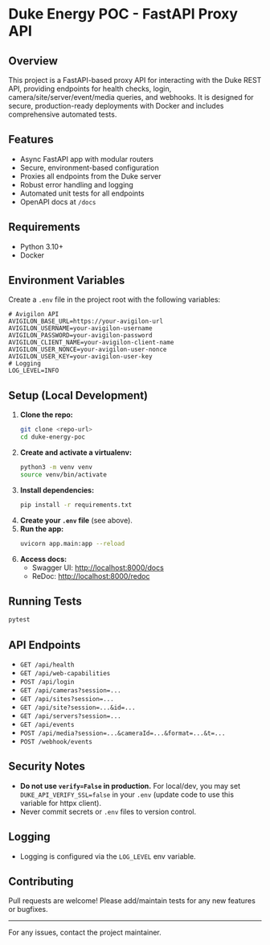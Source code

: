 # Duke Energy POC - FastAPI Proxy API

## Overview

This project is a FastAPI-based proxy API for interacting with the Duke REST API, providing endpoints for health checks, login, camera/site/server/event/media queries, and webhooks. It is designed for secure, production-ready deployments with Docker and includes comprehensive automated tests.

## Features
- Async FastAPI app with modular routers
- Secure, environment-based configuration
- Proxies all endpoints from the Duke server
- Robust error handling and logging
- Automated unit tests for all endpoints
- OpenAPI docs at `/docs`

## Requirements
- Python 3.10+
- Docker

## Environment Variables
Create a `.env` file in the project root with the following variables:

```
# Avigilon API
AVIGILON_BASE_URL=https://your-avigilon-url
AVIGILON_USERNAME=your-avigilon-username
AVIGILON_PASSWORD=your-avigilon-password
AVIGILON_CLIENT_NAME=your-avigilon-client-name
AVIGILON_USER_NONCE=your-avigilon-user-nonce
AVIGILON_USER_KEY=your-avigilon-user-key
# Logging
LOG_LEVEL=INFO
```

## Setup (Local Development)

1. **Clone the repo:**
   ```sh
   git clone <repo-url>
   cd duke-energy-poc
   ```
2. **Create and activate a virtualenv:**
   ```sh
   python3 -m venv venv
   source venv/bin/activate
   ```
3. **Install dependencies:**
   ```sh
   pip install -r requirements.txt
   ```
4. **Create your `.env` file** (see above).
5. **Run the app:**
   ```sh
   uvicorn app.main:app --reload
   ```
6. **Access docs:**
   - Swagger UI: [http://localhost:8000/docs](http://localhost:8000/docs)
   - ReDoc: [http://localhost:8000/redoc](http://localhost:8000/redoc)

## Running Tests

```sh
pytest
```

## API Endpoints

- `GET /api/health`
- `GET /api/web-capabilities`
- `POST /api/login`
- `GET /api/cameras?session=...`
- `GET /api/sites?session=...`
- `GET /api/site?session=...&id=...`
- `GET /api/servers?session=...`
- `GET /api/events`
- `POST /api/media?session=...&cameraId=...&format=...&t=...`
- `POST /webhook/events`

## Security Notes
- **Do not use `verify=False` in production.** For local/dev, you may set `DUKE_API_VERIFY_SSL=false` in your `.env` (update code to use this variable for httpx client).
- Never commit secrets or `.env` files to version control.

## Logging
- Logging is configured via the `LOG_LEVEL` env variable.

## Contributing
Pull requests are welcome! Please add/maintain tests for any new features or bugfixes.

---

For any issues, contact the project maintainer.
